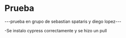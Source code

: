 # Prueba
---prueba en grupo de sebastian spataris y diego lopez---

-Se instalo cypress correctamente y se hizo un pull
